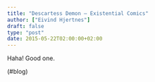 ```yaml
---
title: "Descartess Demon – Existential Comics"
author: ["Eivind Hjertnes"]
draft: false
type: "post"
date: 2015-05-22T02:00:00+02:00
---
```


Haha! Good one.

(#blog)
